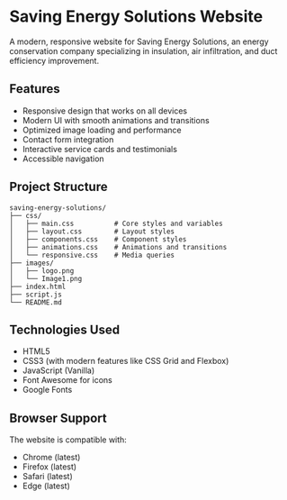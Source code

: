 # Saving Energy Solutions Website

A modern, responsive website for Saving Energy Solutions, an energy conservation company specializing in insulation, air infiltration, and duct efficiency improvement.

## Features

- Responsive design that works on all devices
- Modern UI with smooth animations and transitions
- Optimized image loading and performance
- Contact form integration
- Interactive service cards and testimonials
- Accessible navigation

## Project Structure

```
saving-energy-solutions/
├── css/
│   ├── main.css          # Core styles and variables
│   ├── layout.css        # Layout styles
│   ├── components.css    # Component styles
│   ├── animations.css    # Animations and transitions
│   └── responsive.css    # Media queries
├── images/
│   ├── logo.png
│   └── Image1.png
├── index.html
├── script.js
└── README.md
```

## Technologies Used

- HTML5
- CSS3 (with modern features like CSS Grid and Flexbox)
- JavaScript (Vanilla)
- Font Awesome for icons
- Google Fonts

## Browser Support

The website is compatible with:
- Chrome (latest)
- Firefox (latest)
- Safari (latest)
- Edge (latest)